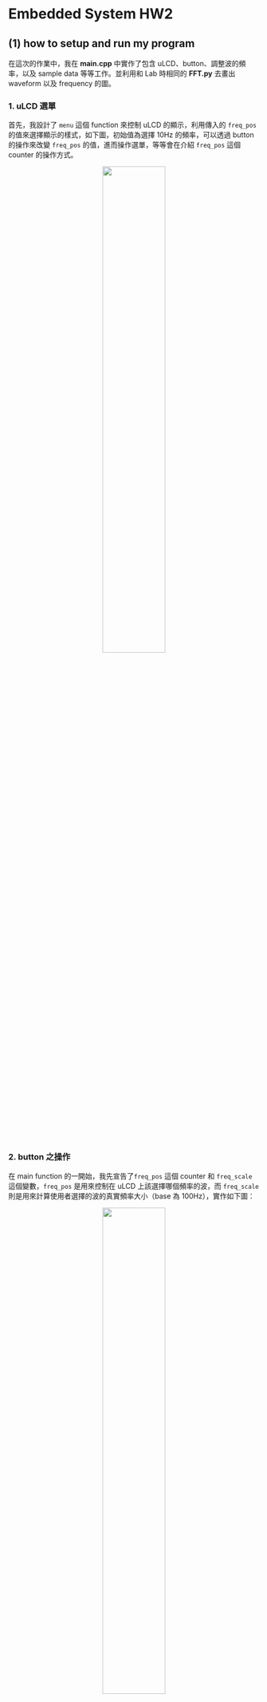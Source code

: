 # Embedded System HW2

## (1) how to setup and run my program

在這次的作業中，我在 **main.cpp** 中實作了包含 uLCD、button、調整波的頻率，以及 sample data 等等工作。並利用和 Lab 時相同的 **FFT.py** 去畫出 waveform 以及 frequency 的圖。


### 1. uLCD 選單 

首先，我設計了 `menu` 這個 function 來控制 uLCD 的顯示，利用傳入的 `freq_pos` 的值來選擇顯示的樣式，如下圖，初始值為選擇 10Hz 的頻率，可以透過 button 的操作來改變 `freq_pos` 的值，進而操作選單，等等會在介紹 `freq_pos` 這個 counter 的操作方式。

<div align=center><img src="https://i.imgur.com/A2BnRzd.png" width="50%" height="50%" /></div>


### 2. button 之操作

在 main function 的一開始，我先宣告了`freq_pos` 這個 counter 和 `freq_scale` 這個變數，`freq_pos` 是用來控制在 uLCD 上該選擇哪個頻率的波，而 `freq_scale` 則是用來計算使用者選擇的波的真實頻率大小（base 為 100Hz），實作如下圖：

<div align=center><img src="https://i.imgur.com/Py89bxh.png" width="50%" height="50%" /></div>


### 3. 變數宣告

接下來我宣告了一些變數，`wavelength_scale` 就是使用者選擇的頻率對應的波長，大小為 1 / `freq_scale`。

再來是 `S` 的值，因為我的學號是 `107060002`，所以 `S` 值為 (1+0+7+0+6+0+0+0+2) mod 10 = 6，所以我的波的 peak 值會在第六格，也代表電壓上升之時間間隔 `up_len` 為 1/6，電壓下降之時間間隔 `down_len` 為 1/(10-6)。

再來因為我要 sample 1000 個 data，所以將變數 `sample` 值定為 1000，而 `ADCdata` 這個 array 就是用來存 sample 出來的 data 的，我將他的大小開超過 1000 以利安全。而因為我只要在 screen 中 print 一次我 sample 出來的資料，所以我設一個 `flag`，如果 print 過了就將 `flag` 設為 1，就不會再跑進去 print data 的地方了。`idx` 則是在存 data 時控制的 index 值。

<div align=center><img src="https://i.imgur.com/WeH7MME.png" width="60%" height="60%" /></div>


### 4. 控制波的部分、I/O

因為要將波呈現在 picoscope 中，所以我將電壓上升和下將分成兩個迴圈來寫，而因為我把電壓上升和下將的時間間隔設為一個定值，所以當頻率改變時，必須去調整上升到 peak 以及下降到 0 的速率，因此迴圈要跑的次數就會被 `wavelength_scale` 這個變數所控制，若波長較大時，迴圈就要跑較多次。

但 aout 值的 scale 不應該受到頻率的影響，所以會將迴圈中的 i, j 值再乘上 `freq_scale`，讓 aout 的值回到一樣的 scale。

我是以 100 Hz 當作頻率的 base，所以波的值每隔 1ms 會調整一次，而為了讓畫出來的圖儘量符合原始的 waveform，我便每 1ms sample 一個 data。

<div align=center><img src="https://i.imgur.com/3576MO0.png" width="50%" height="50%" /></div>

---

## (2) what are the results

透過公式，我算出來 RC-based low-pass filter 的 cut-off frequency 為 **25 Hz**，因此我選擇了 `10 Hz`、`25 Hz`、`50 Hz`，以及 `100 Hz`四種頻率來作圖及觀察。

經過實驗後，可以看出隨著頻率越來越大，尤其是當頻率超過 `25 Hz` 這個 cut-off frequency 時，波的 amplitude 確實會小很多，下面四張圖為我的實驗結果：


### 1. 10 Hz

<img src="https://i.imgur.com/Wd8Dpwu.png" width="50%" height="50%" />


### 2. 25 Hz

<img src="https://i.imgur.com/YGhvcBS.png" width="50%" height="50%" />


### 3. 50 Hz

<img src="https://i.imgur.com/sa1xVMR.png" width="50%" height="50%" />


### 4. 100 Hz

<img src="https://i.imgur.com/QLpV3Xs.png" width="50%" height="50%" />

